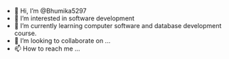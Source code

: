 - 👋 Hi, I’m @Bhumika5297
- 👀 I’m interested in software development
- 🌱 I’m currently learning computer software and database development course.
- 💞️ I’m looking to collaborate on ...
- 📫 How to reach me ...

<!---
Bhumika5297/Bhumika5297 is a ✨ special ✨ repository because its `README.md` (this file) appears on your GitHub profile.
You can click the Preview link to take a look at your changes.
--->
